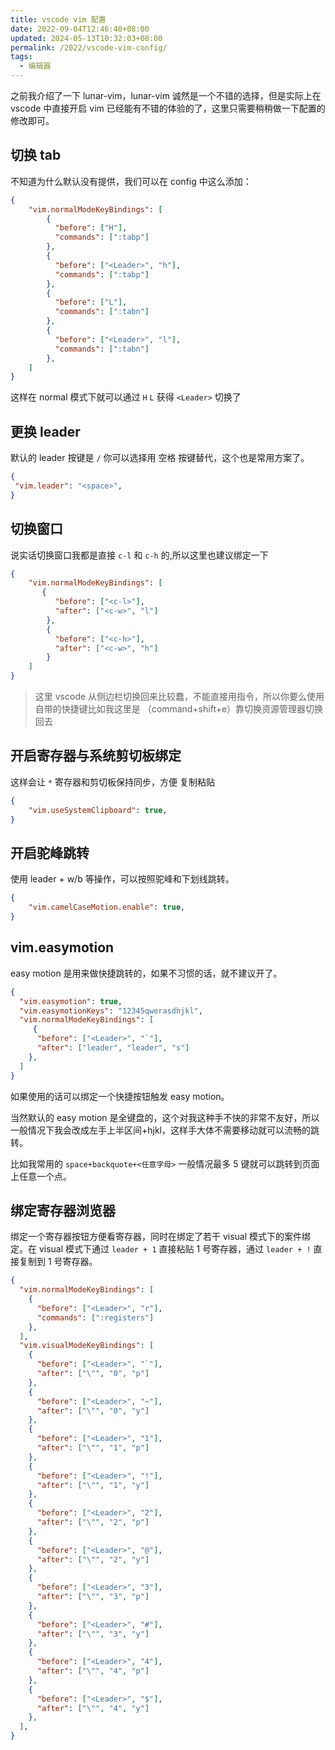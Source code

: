 ```yaml
---
title: vscode vim 配置
date: 2022-09-04T12:46:40+08:00
updated: 2024-05-13T10:32:03+08:00
permalink: /2022/vscode-vim-config/
tags:
  - 编辑器
---
```


之前我介绍了一下 lunar-vim，lunar-vim 诚然是一个不错的选择，但是实际上在 vscode 中直接开启 vim 已经能有不错的体验的了，这里只需要稍稍做一下配置的修改即可。

<!-- more -->

## 切换 tab

不知道为什么默认没有提供，我们可以在 config 中这么添加：


```json
{
	"vim.normalModeKeyBindings": [
	    {
	      "before": ["H"],
	      "commands": [":tabp"]
	    },
	    {
	      "before": ["<Leader>", "h"],
	      "commands": [":tabp"]
	    },
	    {
	      "before": ["L"],
	      "commands": [":tabn"]
	    },
	    {
	      "before": ["<Leader>", "l"],
	      "commands": [":tabn"]
	    },
	]
}
```

这样在 normal 模式下就可以通过 `H` `L` 获得 `<Leader>` 切换了

## 更换 leader

默认的 leader 按键是 `/` 你可以选择用 空格 按键替代，这个也是常用方案了。

```json
{
 "vim.leader": "<space>",
}
```

## 切换窗口

说实话切换窗口我都是直接 `c-l` 和 `c-h` 的,所以这里也建议绑定一下

```json
{
	"vim.normalModeKeyBindings": [
	   {
	      "before": ["<c-l>"],
	      "after": ["<c-w>", "l"]
	    },
	    {
	      "before": ["<c-h>"],
	      "after": ["<c-w>", "h"]
	    }
	]
}
```

> 这里 vscode 从侧边栏切换回来比较蠢，不能直接用指令，所以你要么使用自带的快捷键比如我这里是 （command+shift+e）靠切换资源管理器切换回去

## 开启寄存器与系统剪切板绑定

这样会让 `*` 寄存器和剪切板保持同步，方便 复制粘贴

```json
{
	"vim.useSystemClipboard": true,
}
```

## 开启驼峰跳转

使用 leader + w/b 等操作，可以按照驼峰和下划线跳转。

```json
{
	"vim.camelCaseMotion.enable": true,
}
```

## vim.easymotion

easy motion 是用来做快捷跳转的，如果不习惯的话，就不建议开了。

```json
{
  "vim.easymotion": true,
  "vim.easymotionKeys": "12345qwerasdhjkl",
  "vim.normalModeKeyBindings": [
     {
      "before": ["<Leader>", "`"],
      "after": ["leader", "leader", "s"]
    },
  ]
}
```

如果使用的话可以绑定一个快捷按钮触发 easy motion。

当然默认的 easy motion 是全键盘的，这个对我这种手不快的非常不友好，所以一般情况下我会改成左手上半区间+hjkl，这样手大体不需要移动就可以流畅的跳转。

比如我常用的 `space+backquote+<任意字母>` 一般情况最多 5 键就可以跳转到页面上任意一个点。

## 绑定寄存器浏览器

绑定一个寄存器按钮方便看寄存器，同时在绑定了若干 visual 模式下的案件绑定。在 visual 模式下通过 `leader + 1` 直接粘贴 1 号寄存器，通过 `leader + !` 直接复制到 1 号寄存器。

```json
{
  "vim.normalModeKeyBindings": [
	{
      "before": ["<Leader>", "r"],
      "commands": [":registers"]
    },
  ],
  "vim.visualModeKeyBindings": [
    {
      "before": ["<Leader>", "`"],
      "after": ["\"", "0", "p"]
    },
    {
      "before": ["<Leader>", "~"],
      "after": ["\"", "0", "y"]
    },
    {
      "before": ["<Leader>", "1"],
      "after": ["\"", "1", "p"]
    },
    {
      "before": ["<Leader>", "!"],
      "after": ["\"", "1", "y"]
    },
    {
      "before": ["<Leader>", "2"],
      "after": ["\"", "2", "p"]
    },
    {
      "before": ["<Leader>", "@"],
      "after": ["\"", "2", "y"]
    },
    {
      "before": ["<Leader>", "3"],
      "after": ["\"", "3", "p"]
    },
    {
      "before": ["<Leader>", "#"],
      "after": ["\"", "3", "y"]
    },
    {
      "before": ["<Leader>", "4"],
      "after": ["\"", "4", "p"]
    },
    {
      "before": ["<Leader>", "$"],
      "after": ["\"", "4", "y"]
    },
  ],
}
```

